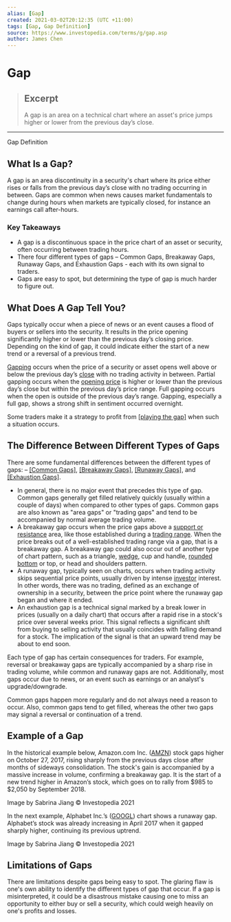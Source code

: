```yaml
---
alias: [Gap]
created: 2021-03-02T20:12:35 (UTC +11:00)
tags: [Gap, Gap Definition]
source: https://www.investopedia.com/terms/g/gap.asp
author: James Chen
---
```


# Gap

> ## Excerpt
> A gap is an area on a technical chart where an asset's price jumps higher or lower from the previous day’s close.

---

Gap Definition
## What Is a Gap?

A gap is an area discontinuity in a security's chart where its price either rises or falls from the previous day’s close with no trading occurring in between. Gaps are common when news causes market fundamentals to change during hours when markets are typically closed, for instance an earnings call after-hours.

### Key Takeaways

-   A gap is a discontinuous space in the price chart of an asset or security, often occurring between trading hours.
-   There four different types of gaps – Common Gaps, Breakaway Gaps, Runaway Gaps, and Exhaustion Gaps - each with its own signal to traders.
-   Gaps are easy to spot, but determining the type of gap is much harder to figure out. 

## What Does A Gap Tell You?

Gaps typically occur when a piece of news or an event causes a flood of buyers or sellers into the security. It results in the price opening significantly higher or lower than the previous day’s closing price. Depending on the kind of gap, it could indicate either the start of a new trend or a reversal of a previous trend.

[Gapping](https://www.investopedia.com/terms/g/gapping.asp) occurs when the price of a security or asset opens well above or below the previous day’s [close](https://www.investopedia.com/terms/c/closingprice.asp) with no trading activity in between. Partial gapping occurs when the [opening price](https://www.investopedia.com/terms/o/openingprice.asp) is higher or lower than the previous day’s close but within the previous day’s price range. Full gapping occurs when the open is outside of the previous day’s range. Gapping, especially a full gap, shows a strong shift in sentiment occurred overnight.

Some traders make it a strategy to profit from [[playing the gap]](https://www.investopedia.com/articles/trading/05/playinggaps.asp) when such a situation occurs.

## The Difference Between Different Types of Gaps

There are some fundamental differences between the different types of gaps: – [[Common Gaps]](https://www.investopedia.com/terms/c/commongap.asp), [[Breakaway Gaps]](https://www.investopedia.com/terms/b/breakawaygap.asp), [[Runaway Gaps]](https://www.investopedia.com/terms/r/runawaygap.asp), and [[Exhaustion Gaps]](https://www.investopedia.com/terms/e/exhaustiongap.asp).

-   In general, there is no major event that precedes this type of gap. Common gaps generally get filled relatively quickly (usually within a couple of days) when compared to other types of gaps. Common gaps are also known as "area gaps" or "trading gaps" and tend to be accompanied by normal average trading volume.
-   A breakaway gap occurs when the price gaps above a [support or resistance](https://www.investopedia.com/trading/support-and-resistance-basics/) area, like those established during a [trading range](https://www.investopedia.com/terms/t/tradingrange.asp). When the price breaks out of a well-established trading range via a gap, that is a breakaway gap. A breakaway gap could also occur out of another type of chart pattern, such as a triangle, [wedge](https://www.investopedia.com/terms/w/wedge.asp), cup and handle, [rounded bottom](https://www.investopedia.com/terms/r/roundingbottom.asp) or top, or head and shoulders pattern.
-   A runaway gap, typically seen on charts, occurs when trading activity skips sequential price points, usually driven by intense [investor](https://www.investopedia.com/terms/i/investor.asp) interest. In other words, there was no trading, defined as an exchange of ownership in a security, between the price point where the runaway gap began and where it ended.
-   An exhaustion gap is a technical signal marked by a break lower in prices (usually on a daily chart) that occurs after a rapid rise in a stock's price over several weeks prior. This signal reflects a significant shift from buying to selling activity that usually coincides with falling demand for a stock. The implication of the signal is that an upward trend may be about to end soon.

Each type of gap has certain consequences for traders. For example, reversal or breakaway gaps are typically accompanied by a sharp rise in trading volume, while common and runaway gaps are not. Additionally, most gaps occur due to news, or an event such as earnings or an analyst's upgrade/downgrade.

Common gaps happen more regularly and do not always need a reason to occur. Also, common gaps tend to get filled, whereas the other two gaps may signal a reversal or continuation of a trend.

## Example of a Gap

In the historical example below, Amazon.com Inc. ([AMZN](https://www.investopedia.com/markets/quote?tvwidgetsymbol=amzn)) stock gaps higher on October 27, 2017, rising sharply from the previous days close after months of sideways consolidation. The stock's gain is accompanied by a massive increase in volume, confirming a breakaway gap. It is the start of a new trend higher in Amazon’s stock, which goes on to rally from $985 to $2,050 by September 2018.

Image by Sabrina Jiang © Investopedia 2021

In the next example, Alphabet Inc.’s ([GOOGL](https://www.investopedia.com/markets/quote?tvwidgetsymbol=googl)) chart shows a runaway gap. Alphabet’s stock was already increasing in April 2017 when it gapped sharply higher, continuing its previous uptrend. 

Image by Sabrina Jiang © Investopedia 2021

## Limitations of Gaps

There are limitations despite gaps being easy to spot. The glaring flaw is one's own ability to identify the different types of gap that occur. If a gap is misinterpreted, it could be a disastrous mistake causing one to miss an opportunity to either buy or sell a security, which could weigh heavily on one's profits and losses.
